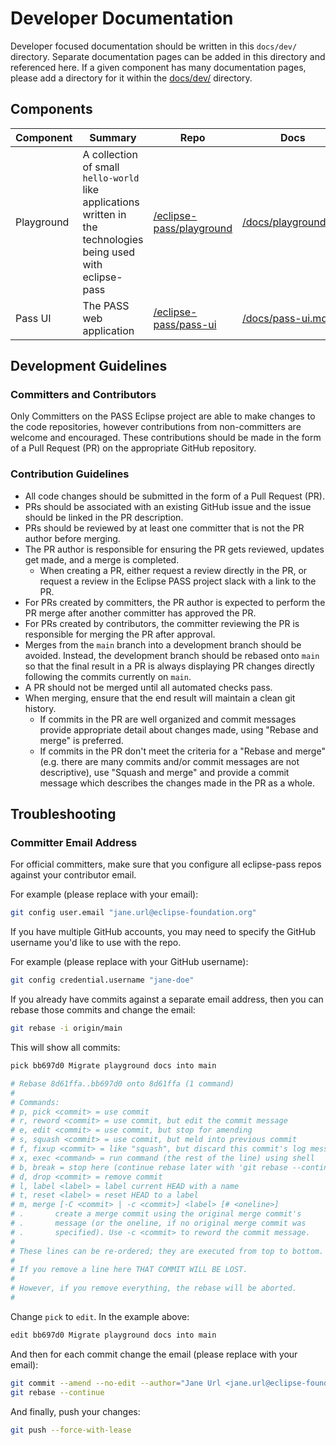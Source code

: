 # Developer Documentation

Developer focused documentation should be written in this `docs/dev/` directory. Separate documentation pages can be added in this directory and referenced here. If a given component has many documentation pages, please add a directory for it within the [docs/dev/](/docs/dev) directory.

## Components

| Component | Summary | Repo | Docs |
| --- | --- | --- | --- |
| Playground | A collection of small `hello-world` like applications written in the technologies being used with eclipse-pass | [/eclipse-pass/playground](https://github.com/eclipse-pass/playground) | [/docs/playground.md](/docs/dev/playground.md) |
| Pass UI | The PASS web application | [/eclipse-pass/pass-ui](https://github.com/eclipse-pass/pass-ui) | [/docs/pass-ui.md](/docs/dev/pass-ui.md) |

## Development Guidelines

### Committers and Contributors

Only Committers on the PASS Eclipse project are able to make changes to the code repositories, however contributions from non-committers are welcome and encouraged. These contributions should be made in the form of a Pull Request (PR) on the appropriate GitHub repository.

### Contribution Guidelines

- All code changes should be submitted in the form of a Pull Request (PR).
- PRs should be associated with an existing GitHub issue and the issue should be linked in the PR description.
- PRs should be reviewed by at least one committer that is not the PR author before merging.
- The PR author is responsible for ensuring the PR gets reviewed, updates get made, and a merge is completed.
  - When creating a PR, either request a review directly in the PR, or request a review in the Eclipse PASS project slack with a link to the PR.
- For PRs created by committers, the PR author is expected to perform the PR merge after another committer has approved the PR.
- For PRs created by contributors, the committer reviewing the PR is responsible for merging the PR after approval.
- Merges from the `main` branch into a development branch should be avoided. Instead, the development branch should be rebased onto `main` so that the final result in a PR is always displaying PR changes directly following the commits currently on `main`.
- A PR should not be merged until all automated checks pass.
- When merging, ensure that the end result will maintain a clean git history.
  - If commits in the PR are well organized and commit messages provide appropriate detail about changes made, using "Rebase and merge" is preferred.
  - If commits in the PR don't meet the criteria for a "Rebase and merge" (e.g. there are many commits and/or commit messages are not descriptive), use "Squash and merge" and provide a commit message which describes the changes made in the PR as a whole.

## Troubleshooting

### Committer Email Address

For official committers, make sure that you configure all eclipse-pass
repos against your contributor email.

For example (please replace with your email):

```bash
git config user.email "jane.url@eclipse-foundation.org"
```

If you have multiple GitHub accounts, you may need to specify the GitHub
username you'd like to use with the repo.

For example (please replace with your GitHub username):

```bash
git config credential.username "jane-doe"
```

If you already have commits against a separate email address, then you
can rebase those commits and change the email:

```bash
git rebase -i origin/main
```

This will show all commits:

```bash
pick bb697d0 Migrate playground docs into main

# Rebase 8d61ffa..bb697d0 onto 8d61ffa (1 command)
#
# Commands:
# p, pick <commit> = use commit
# r, reword <commit> = use commit, but edit the commit message
# e, edit <commit> = use commit, but stop for amending
# s, squash <commit> = use commit, but meld into previous commit
# f, fixup <commit> = like "squash", but discard this commit's log message
# x, exec <command> = run command (the rest of the line) using shell
# b, break = stop here (continue rebase later with 'git rebase --continue')
# d, drop <commit> = remove commit
# l, label <label> = label current HEAD with a name
# t, reset <label> = reset HEAD to a label
# m, merge [-C <commit> | -c <commit>] <label> [# <oneline>]
# .       create a merge commit using the original merge commit's
# .       message (or the oneline, if no original merge commit was
# .       specified). Use -c <commit> to reword the commit message.
#
# These lines can be re-ordered; they are executed from top to bottom.
#
# If you remove a line here THAT COMMIT WILL BE LOST.
#
# However, if you remove everything, the rebase will be aborted.
#
```

Change `pick` to `edit`.  In the example above:

```bash
edit bb697d0 Migrate playground docs into main
```

And then for each commit change the email (please replace with your email):

```bash
git commit --amend --no-edit --author="Jane Url <jane.url@eclipse-foundation.org>"
git rebase --continue
```

And finally, push your changes:

```bash
git push --force-with-lease
```
